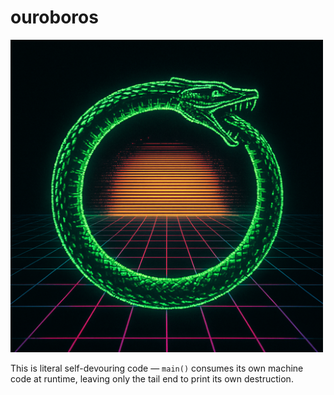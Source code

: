 # ouroboros
<img src="retro_ouroboros.png" alt="image" width="500" height="auto">

This is literal self-devouring code — `main()` consumes its own machine code at runtime, leaving only the tail end to print its own destruction.